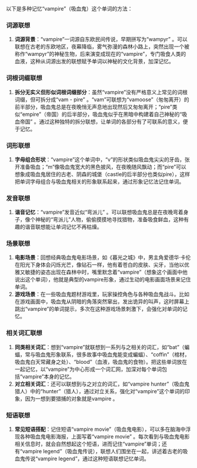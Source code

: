以下是多种记忆“vampire”（吸血鬼）这个单词的方法：

### 词源联想
1. **词源背景**：“vampire”一词源自东欧民间传说，早期拼写为“wampyr” 。可以联想在古老的东欧地区，夜幕降临，雾气弥漫的森林小路上，突然出现一个被称作“wampyr”的神秘生物，后来演变成现在的“vampire”，专门吸食人类的血液，这种从词源出发的联想赋予单词以神秘的文化背景，加深记忆。

### 词根词缀联想
1. **拆分无实义但形似词根词缀部分**：虽然“vampire”没有严格意义上常见的词根词缀，但可拆分成“vam - pire” 。“vam”可联想为“vamoose”（匆匆离开）的前半部分，吸血鬼总是在夜晚悄无声息地出现然后又匆匆离开；“pire”类似“empire”（帝国）的后半部分，吸血鬼似乎在黑暗中构建着自己神秘的“吸血帝国” 。通过这种独特的拆分联想，让单词的各部分有了可联系的意义，便于记忆。

### 词形联想
1. **字母组合形状**：“vampire”这个单词中，“v”的形状类似吸血鬼尖尖的牙齿，张开准备吸血；“m”像吸血鬼宽大的黑色披风，在夜晚随风飘动；而“pire”可以想象成吸血鬼居住的古老、阴森的城堡（castle的后半部分也类似pire），这样把单词字母组合与吸血鬼相关的形象联系起来，通过形象记忆法记住单词。

### 发音联想
1. **谐音记忆**：“vampire”发音近似“弯派儿” 。可以联想吸血鬼总是在夜晚弯着身子，像个神秘的“弯派儿”人物，偷偷摸摸地寻找猎物，准备吸食鲜血，这种有趣的谐音联想能让单词记忆不再枯燥。

### 场景联想
1. **电影场景**：回想经典吸血鬼电影场景，如《暮光之城》中，男主角爱德华·卡伦在阳光下身体会闪烁光芒，像钻石一样，他有着苍白的皮肤、尖牙，当他以优雅又敏捷的姿态出现在森林中时，嘴里默念着“vampire”（想象这个画面中他说出这个单词），他就是典型的vampire形象，通过生动的电影画面场景来记住单词。
2. **游戏场景**：在一些吸血鬼题材游戏里，玩家操控角色与各种吸血鬼战斗。比如在游戏画面中，吸血鬼从阴暗的角落突然窜出，发出诡异的叫声，这时屏幕上跳出“vampire”的单词提示，多次在这种游戏场景刺激下，会强化对单词的记忆。

### 相关词汇联想
1. **同类相关词汇**：想到“vampire”就联想到一系列与之相关的词汇，如“bat”（蝙蝠，常与吸血鬼形象联系，很多故事中吸血鬼能变成蝙蝠）、“coffin”（棺材，吸血鬼白天常藏身之处）、“blood”（血液，吸血鬼的食物）。把这些单词放在一起记忆，以“vampire”为中心形成一个词汇网，加深对每个单词包括“vampire”本身的记忆。
2. **对立相关词汇**：还可以联想到与之对立的词汇，如“vampire hunter”（吸血鬼猎人）中的“hunter”（猎人），通过对立关系，强化对“vampire”这个单词的印象，因为一想到要猎捕的对象就是vampire 。

### 短语联想
1. **常见短语搭配**：记住短语“vampire movie”（吸血鬼电影），可以多在脑海中浮现各种吸血鬼电影海报，上面写着“vampire movie” 。每次看到与吸血鬼电影相关信息时，就会自然想起这个短语，进而记住“vampire”单词；还有“vampire legend”（吸血鬼传说），联想人们围坐在一起，讲述着古老的吸血鬼传说“vampire legend”，通过这种短语联想记忆单词。 